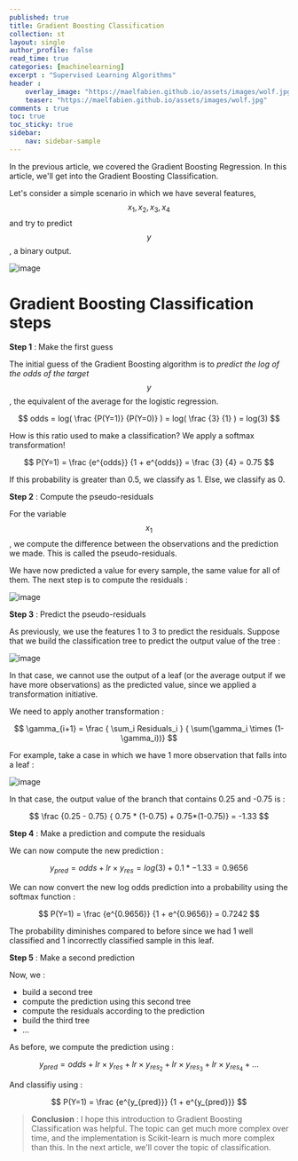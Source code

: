 ```yaml
---
published: true
title: Gradient Boosting Classification
collection: st
layout: single
author_profile: false
read_time: true
categories: [machinelearning]
excerpt : "Supervised Learning Algorithms"
header :
    overlay_image: "https://maelfabien.github.io/assets/images/wolf.jpg"
    teaser: "https://maelfabien.github.io/assets/images/wolf.jpg"
comments : true
toc: true
toc_sticky: true
sidebar:
    nav: sidebar-sample
---
```


In the previous article, we covered the Gradient Boosting Regression. In this article, we'll get into the Gradient Boosting Classification.

<script type="text/javascript" async
    src="https://cdn.mathjax.org/mathjax/latest/MathJax.js?config=TeX-MML-AM_CHTML">
</script>

Let's consider a simple scenario in which we have several features, $$ x_1, x_2, x_3, x_4 $$ and try to predict $$ y $$, a binary output. 

![image](https://maelfabien.github.io/assets/images/tab_8.jpg)

# Gradient Boosting Classification steps

**Step 1** : Make the first guess

The initial guess of the Gradient Boosting algorithm is to *predict the log of the odds of the target $$ y $$*, the equivalent of the average for the logistic regression. 

$$ odds = log( \frac {P(Y=1)} {P(Y=0)} ) = log( \frac {3} {1} ) = log(3) $$

How is this ratio used to make a classification? We apply a softmax transformation!

$$ P(Y=1) = \frac {e^{odds}} {1 + e^{odds}} = \frac {3} {4} = 0.75 $$

If this probability is greater than 0.5, we classify as 1. Else, we classify as 0.

**Step 2** : Compute the pseudo-residuals

For the variable $$ x_1 $$, we compute the difference between the observations and the prediction we made. This is called the pseudo-residuals.

We have now predicted a value for every sample, the same value for all of them. The next step is to compute the residuals :

![image](https://maelfabien.github.io/assets/images/tab_9.jpg)

**Step 3** : Predict the pseudo-residuals

As previously, we use the features 1 to 3 to predict the residuals. Suppose that we build the classification tree to predict the output value of the tree :

![image](https://maelfabien.github.io/assets/images/tab_10.jpg)

In that case, we cannot use the output of a leaf (or the average output if we have more observations) as the predicted value, since we applied a transformation initiative.

We need to apply another transformation :

$$ \gamma_{i+1} = \frac { \sum_i Residuals_i } { \sum(\gamma_i \times (1-\gamma_i))} $$

For example, take a case in which we have 1 more observation that falls into a leaf :

![image](https://maelfabien.github.io/assets/images/tab_11.jpg)

In that case, the output value of the branch that contains 0.25 and -0.75 is :

$$ \frac {0.25 - 0.75} { 0.75 * (1-0.75) + 0.75*(1-0.75)} = -1.33 $$


**Step 4** : Make a prediction and compute the residuals

We can now compute the new prediction :

$$ y_{pred} = odds + lr \times y_{res} = log(3) + 0.1 * -1.33 = 0.9656 $$

We can now convert the new log odds prediction into a probability using the softmax function :

$$ P(Y=1) = \frac {e^{0.9656}} {1 + e^{0.9656}} = 0.7242 $$

The probability diminishes compared to before since we had 1 well classified and 1 incorrectly classified sample in this leaf.

**Step 5** : Make a second prediction

Now, we :
- build a second tree
- compute the prediction using this second tree
- compute the residuals according to the prediction
- build the third tree
- ...

As before, we compute the prediction using : 

$$ y_{pred} = odds + lr \times y_{res}  + lr \times y_{res_2} + lr \times y_{res_3} + lr \times y_{res_4} + ... $$

And classifiy using :

$$ P(Y=1) = \frac {e^{y_{pred}}} {1 + e^{y_{pred}}} $$

> **Conclusion** : I hope this introduction to Gradient Boosting Classification was helpful. The topic can get much more complex over time, and the implementation is Scikit-learn is much more complex than this. In the next article, we'll cover the topic of classification.